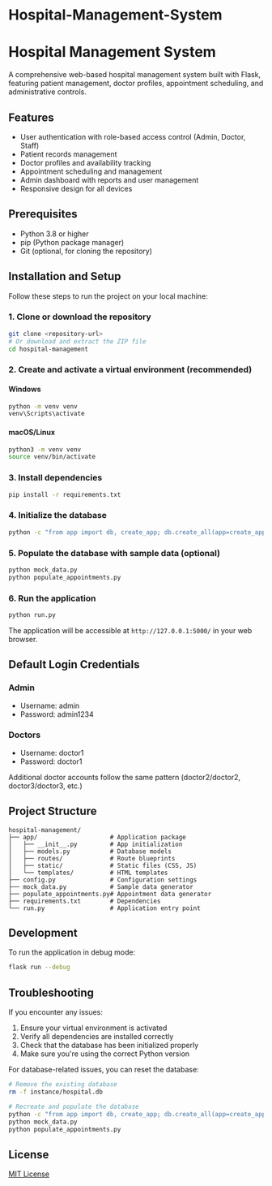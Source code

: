 # Hospital-Management-System
# Hospital Management System

A comprehensive web-based hospital management system built with Flask, featuring patient management, doctor profiles, appointment scheduling, and administrative controls.

## Features

- User authentication with role-based access control (Admin, Doctor, Staff)
- Patient records management
- Doctor profiles and availability tracking
- Appointment scheduling and management
- Admin dashboard with reports and user management
- Responsive design for all devices

## Prerequisites

- Python 3.8 or higher
- pip (Python package manager)
- Git (optional, for cloning the repository)

## Installation and Setup

Follow these steps to run the project on your local machine:

### 1. Clone or download the repository

```bash
git clone <repository-url>
# Or download and extract the ZIP file
cd hospital-management
```

### 2. Create and activate a virtual environment (recommended)

#### Windows
```bash
python -m venv venv
venv\Scripts\activate
```

#### macOS/Linux
```bash
python3 -m venv venv
source venv/bin/activate
```

### 3. Install dependencies

```bash
pip install -r requirements.txt
```

### 4. Initialize the database

```bash
python -c "from app import db, create_app; db.create_all(app=create_app())"
```

### 5. Populate the database with sample data (optional)

```bash
python mock_data.py
python populate_appointments.py
```

### 6. Run the application

```bash
python run.py
```

The application will be accessible at `http://127.0.0.1:5000/` in your web browser.

## Default Login Credentials

### Admin
- Username: admin
- Password: admin1234

### Doctors
- Username: doctor1
- Password: doctor1

Additional doctor accounts follow the same pattern (doctor2/doctor2, doctor3/doctor3, etc.)

## Project Structure

```
hospital-management/
├── app/                    # Application package
│   ├── __init__.py         # App initialization
│   ├── models.py           # Database models
│   ├── routes/             # Route blueprints
│   ├── static/             # Static files (CSS, JS)
│   └── templates/          # HTML templates
├── config.py               # Configuration settings
├── mock_data.py            # Sample data generator
├── populate_appointments.py# Appointment data generator
├── requirements.txt        # Dependencies
└── run.py                  # Application entry point
```

## Development

To run the application in debug mode:

```bash
flask run --debug
```

## Troubleshooting

If you encounter any issues:

1. Ensure your virtual environment is activated
2. Verify all dependencies are installed correctly
3. Check that the database has been initialized properly
4. Make sure you're using the correct Python version

For database-related issues, you can reset the database:

```bash
# Remove the existing database
rm -f instance/hospital.db

# Recreate and populate the database
python -c "from app import db, create_app; db.create_all(app=create_app())"
python mock_data.py
python populate_appointments.py
```

## License

[MIT License](LICENSE)

